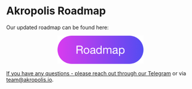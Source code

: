 # Akropolis Roadmap

Our updated roadmap сan be found here:

<div align="middle">
  <a href="https://www.notion.so/d6f645ed6e1f4044b4b8777cb96ed433?v=db48448e7fb146b28d7ed731a02ec516)" target="_blank" rel="noopener noreferrer">
    <img src="/images/development/roadmap.png" alt="drawing" width="230">
</div>

If you have any questions - please reach out through our [Telegram](t.me/akropolis_official) or via [team@akropolis.io](mailto:team@akropolis.io).